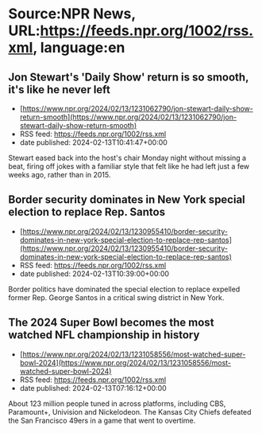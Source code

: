 # Source:NPR News, URL:https://feeds.npr.org/1002/rss.xml, language:en

## Jon Stewart's 'Daily Show' return is so smooth, it's like he never left
 - [https://www.npr.org/2024/02/13/1231062790/jon-stewart-daily-show-return-smooth](https://www.npr.org/2024/02/13/1231062790/jon-stewart-daily-show-return-smooth)
 - RSS feed: https://feeds.npr.org/1002/rss.xml
 - date published: 2024-02-13T10:41:47+00:00

Stewart eased back into the host's chair Monday night without missing a beat, firing off jokes with a familiar style that felt like he had left just a few weeks ago, rather than in 2015.

## Border security dominates in New York special election to replace Rep. Santos
 - [https://www.npr.org/2024/02/13/1230955410/border-security-dominates-in-new-york-special-election-to-replace-rep-santos](https://www.npr.org/2024/02/13/1230955410/border-security-dominates-in-new-york-special-election-to-replace-rep-santos)
 - RSS feed: https://feeds.npr.org/1002/rss.xml
 - date published: 2024-02-13T10:39:00+00:00

Border politics have dominated the special election to replace expelled former Rep. George Santos in a critical swing district in New York.

## The 2024 Super Bowl becomes the most watched NFL championship in history
 - [https://www.npr.org/2024/02/13/1231058556/most-watched-super-bowl-2024](https://www.npr.org/2024/02/13/1231058556/most-watched-super-bowl-2024)
 - RSS feed: https://feeds.npr.org/1002/rss.xml
 - date published: 2024-02-13T07:16:12+00:00

About 123 million people tuned in across platforms, including CBS, Paramount+, Univision and Nickelodeon. The Kansas City Chiefs defeated the San Francisco 49ers in a game that went to overtime.

